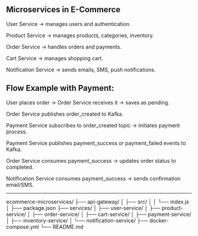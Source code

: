 Microservices in E-Commerce
-----------------------------

User Service → manages users and authentication.

Product Service → manages products, categories, inventory.

Order Service → handles orders and payments.

Cart Service → manages shopping cart.

Notification Service → sends emails, SMS, push notifications.


Flow Example with Payment:
-----------------------------

User places order → Order Service receives it → saves as pending.

Order Service publishes order_created to Kafka.

Payment Service subscribes to order_created topic → initiates payment process.

Payment Service publishes payment_success or payment_failed events to Kafka.

Order Service consumes payment_success → updates order status to completed.

Notification Service consumes payment_success → sends confirmation email/SMS.

-------------------------------------------------------------------------------------------------

ecommerce-microservices/
├── api-gateway/
│   ├── src/
│   │   └── index.js
│   ├── package.json
├── services/
│   ├── user-service/
│   ├── product-service/
│   ├── order-service/
│   ├── cart-service/
│   ├── payment-service/
│   ├── inventory-service/
│   └── notification-service/
├── docker-compose.yml
└── README.md
